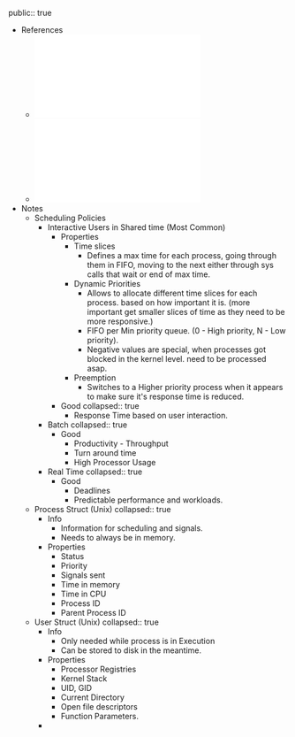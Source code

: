 public:: true

- References
	- ![15 - Escalonamento - introducao.pdf](../assets/15_-_Escalonamento_-_introducao_1735459487251_0.pdf)
	- ![16 - Escalonamento - unix e linux.pdf](../assets/16_-_Escalonamento_-_unix_e_linux_1735459490265_0.pdf)
- Notes
	- Scheduling Policies
		- Interactive Users in Shared time (Most Common)
			- Properties
				- Time slices
					- Defines a max time for each process, going through them in FIFO, moving to the next either through sys calls that wait or end of max time.
				- Dynamic Priorities
					- Allows to allocate different time slices for each process. based on how important it is. (more important get smaller slices of time as they need to be more responsive.)
					- FIFO per Min priority queue. (0 - High priority, N - Low priority).
					- Negative values are special, when processes got blocked in the kernel level. need to be processed asap.
				- Preemption
					- Switches to a Higher priority process  when it appears to make sure it's response time is reduced.
			- Good
			  collapsed:: true
				- Response Time based on user interaction.
		- Batch
		  collapsed:: true
			- Good
				- Productivity - Throughput
				- Turn around time
				- High Processor Usage
		- Real Time
		  collapsed:: true
			- Good
				- Deadlines
				- Predictable performance and workloads.
	- Process Struct (Unix)
	  collapsed:: true
		- Info
			- Information for scheduling and signals.
			- Needs to always be in memory.
		- Properties
			- Status
			- Priority
			- Signals sent
			- Time in memory
			- Time in CPU
			- Process ID
			- Parent Process ID
	- User Struct (Unix)
	  collapsed:: true
		- Info
			- Only needed while process is in Execution
			- Can be stored to disk in the meantime.
		- Properties
			- Processor Registries
			- Kernel Stack
			- UID, GID
			- Current Directory
			- Open file descriptors
			- Function Parameters.
		-